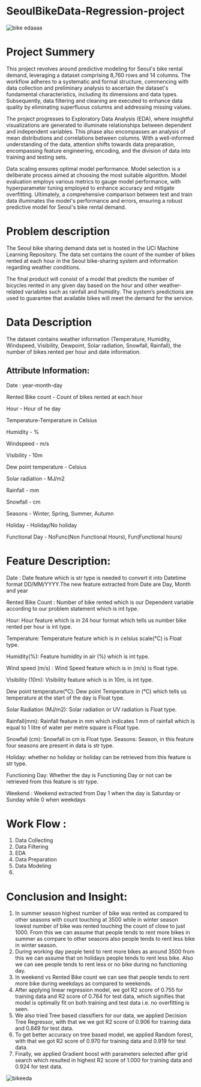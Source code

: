 # SeoulBikeData-Regression-project
![bike edaaaa](https://github.com/user-attachments/assets/fc7fce28-bd60-4f3f-bb9b-6dc784e8bf38)


# Project Summery

This project revolves around predictive modeling for Seoul's bike rental demand, leveraging a dataset comprising 8,760 rows and 14 columns. The workflow adheres to a systematic and formal structure, commencing with data collection and preliminary analysis to ascertain the dataset's fundamental characteristics, including its dimensions and data types. Subsequently, data filtering and cleaning are executed to enhance data quality by eliminating superfluous columns and addressing missing values.

The project progresses to Exploratory Data Analysis (EDA), where insightful visualizations are generated to illuminate relationships between dependent and independent variables. This phase also encompasses an analysis of mean distributions and correlations between columns. With a well-informed understanding of the data, attention shifts towards data preparation, encompassing feature engineering, encoding, and the division of data into training and testing sets.

Data scaling ensures optimal model performance. Model selection is a deliberate process aimed at choosing the most suitable algorithm. Model evaluation employs various metrics to gauge model performance, with hyperparameter tuning employed to enhance accuracy and mitigate overfitting. Ultimately, a comprehensive comparison between test and train data illuminates the model's performance and errors, ensuring a robust predictive model for Seoul's bike rental demand.




#  Problem description

The Seoul bike sharing demand data set is hosted in the UCI Machine Learning Repository. The data set contains the count of the number of bikes rented at each hour in the Seoul bike-sharing system and information regarding weather conditions.

The final product will consist of a model that predicts the number of bicycles rented in any given day based on the hour and other weather-related variables such as rainfall and humidity. The system’s predictions are used to guarantee that available bikes will meet the demand for the service.

# Data Description
The dataset contains weather information (Temperature, Humidity, Windspeed, Visibility, Dewpoint, Solar radiation, Snowfall, Rainfall), the number of bikes rented per hour and date information.

## **Attribute Information:**
Date : year-month-day

Rented Bike count - Count of bikes rented at each hour

Hour - Hour of he day

Temperature-Temperature in Celsius

Humidity - %

Windspeed - m/s

Visibility - 10m

Dew point temperature - Celsius

Solar radiation - MJ/m2

Rainfall - mm

Snowfall - cm

Seasons - Winter, Spring, Summer, Autumn

Holiday - Holiday/No holiday

Functional Day - NoFunc(Non Functional Hours), Fun(Functional hours)

# Feature Description:

Date : Date feature which is str type is needed to convert it into Datetime format DD/MM/YYYY.The new feature extracted from Date are Day, Month and year

Rented Bike Count : Number of bike rented which is our Dependent variable according to our problem statement which is int type.

Hour: Hour feature which is in 24 hour format which tells us number bike rented per hour is int type.

Temperature: Temperature feature which is in celsius scale(°C) is Float type.

Humidity(%): Feature humidity in air (%) which is int type.

Wind speed (m/s) : Wind Speed feature which is in (m/s) is float type.

Visibility (10m): Visibility feature which is in 10m, is int type.

Dew point temperature(°C): Dew point Temperature in (°C) which tells us temperature at the start of the day is Float type.

Solar Radiation (MJ/m2): Solar radiation or UV radiation is Float type.

Rainfall(mm): Rainfall feature in mm which indicates 1 mm of rainfall which is equal to 1 litre of water per metre square is Float type.

Snowfall (cm): Snowfall in cm is Float type. Seasons: Season, in this feature four seasons are present in data is str type.

Holiday: whether no holiday or holiday can be retrieved from this feature is str type.

Functioning Day: Whether the day is Functioning Day or not can be retrieved from this feature is str type.

Weekend : Weekend extracted from Day 1 when the day is Saturday or Sunday while 0 when weekdays

# Work Flow :
1. Data Collecting
2. Data Filtering
3. EDA
4. Data Preparation
5. Data Modeling
6. 
# Conclusion and Insight:
1. In summer season highest number of bike was rented as compared to other seasons with count touching at 3500 while in winter season lowest number of bike was rented touching the count of close to just 1000. From this we can assume that people tends to rent more bikes in summer as compare to other seasons also people tends to rent less bike in winter season.
2. During working day people tend to rent more bikes as around 3500 from this we can assume that on holidays people tends to rent less bike.
Also we can see people tends to rent less or no bike during no functioning day.
3. In weekend vs Rented Bike count we can see that people tends to rent more bike during weekdays as compared to weekends.
4. After applying linear regression model, we got R2 score of 0.755 for training data and R2 score of 0.764 for test data, which signifies that model is optimally fit on both training and test data i.e. no overfitting is seen.
5. We also tried Tree based classifiers for our data, we applied Decision Tree Regressor, with that we we got R2 score of 0.906 for training data and 0.849 for test data.
6. To get better accuracy on tree based model, we applied Random forest, with that we got R2 score of 0.970 for training data and 0.919 for test data.
7. Finally, we applied Gradient boost with parameters selected after grid search which resulted in highest R2 score of 1.000 for training data and 0.924 for test data.

![bikeeda](https://github.com/user-attachments/assets/920159ff-3656-48ee-ba16-6226e5ddab22)

